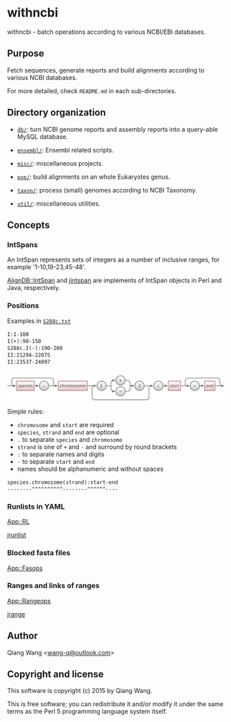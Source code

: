 # withncbi

withncbi - batch operations according to various NCBI/EBI databases.

## Purpose

Fetch sequences, generate reports and build alignments according to various NCBI databases.

For more detailed, check `README.md` in each sub-directories.

## Directory organization

* [`db/`](db/): turn NCBI genome reports and assembly reports into a query-able MySQL database.

* [`ensembl/`](ensembl/): Ensembl related scripts.

* [`misc/`](misc/): miscellaneous projects.

* [`pop/`](pop/): build alignments on an whole Eukaryotes genus.

* [`taxon/`](taxon/): process (small) genomes according to NCBI Taxonomy.

* [`util/`](util/): miscellaneous utilities.

## Concepts

### IntSpans

An IntSpan represents sets of integers as a number of inclusive ranges, for example
'1-10,19-23,45-48'.

[AlignDB::IntSpan](https://github.com/wang-q/AlignDB-IntSpan) and
[jintspan](https://github.com/egateam/jintspan) are implements of IntSpan objects in Perl and Java,
respectively.

### Positions

Examples in [`S288c.txt`](https://github.com/wang-q/App-RL/blob/master/t/S288c.txt)

```text
I:1-100
I(+):90-150
S288c.I(-):190-200
II:21294-22075
II:23537-24097
```

![positions](doc/positions.png) 

Simple rules:

* `chromosome` and `start` are required
* `species`, `strand` and `end` are optional
* `.` to separate `species` and `chromosome`
* `strand` is one of `+` and `-` and surround by round brackets
* `:` to separate names and digits
* `-` to separate `start` and `end`
* names should be alphanumeric and without spaces

```text
species.chromosome(strand):start-end
--------^^^^^^^^^^--------^^^^^^----
```

### Runlists in YAML

[App::RL](https://github.com/wang-q/App-RL)

[jrunlist](https://github.com/egateam/jrunlist)

### Blocked fasta files

[App::Fasops](https://github.com/wang-q/App-Fasops)

### Ranges and links of ranges

[App::Rangeops](https://github.com/wang-q/App-Rangeops)

[jrange](https://github.com/egateam/jrange)

## Author

Qiang Wang &lt;wang-q@outlook.com&gt;

## Copyright and license

This software is copyright (c) 2015 by Qiang Wang.

This is free software; you can redistribute it and/or modify it under the same terms as the Perl 5
programming language system itself.
